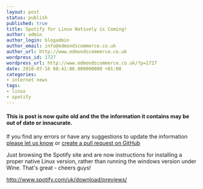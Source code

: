 ```yaml
---
layout: post
status: publish
published: true
title: Spotify for Linux Natively is Coming!
author: admin
author_login: blogadmin
author_email: info@edmondscommerce.co.uk
author_url: http://www.edmondscommerce.co.uk
wordpress_id: 1727
wordpress_url: http://www.edmondscommerce.co.uk/?p=1727
date: 2010-07-16 08:41:06.000000000 +01:00
categories:
- internet news
tags:
- linux
- spotify
---
```

<div class="oldpost"><h4>This is post is now quite old and the the information it contains may be out of date or innacurate.</h4>
<p>
If you find any errors or have any suggestions to update the information <a href="http://edmondscommerce.github.io/contact-us/index.html">please let us know</a>
or <a href="https://github.com/edmondscommerce/edmondscommerce.github.io">create a pull request on GitHub</a>
</p>
</div>
Just browsing the Spotify site and are now instructions for installing a proper native Linux version, rather than running the windows version under Wine. That's great - cheers guys!

<a href="http://www.spotify.com/uk/download/previews/">http://www.spotify.com/uk/download/previews/</a>
